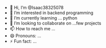 - 👋 Hi, I’m @Isaac38325078
- 👀 I’m interested in backend programming
- 🌱 I’m currently learning ... python
- 💞️ I’m looking to collaborate on ...few projects
- 📫 How to reach me ...
- 😄 Pronouns: ...
- ⚡ Fun fact: ...

<!---
Isaac is a ✨ special ✨ repository because its `README.md` (this file) appears on your GitHub profile.
You can click the Preview link to take a look at your changes.
--->

